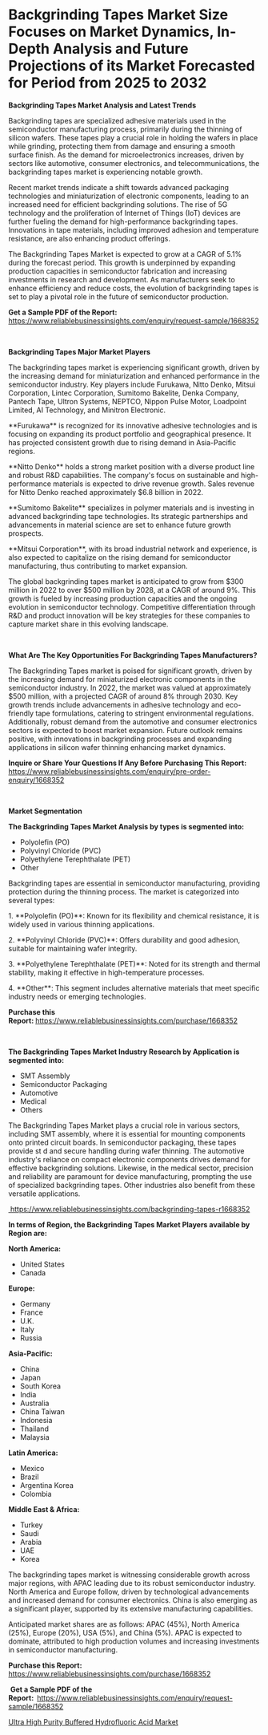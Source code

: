 <p><h1>Backgrinding Tapes Market Size Focuses on Market Dynamics, In-Depth Analysis and Future Projections of its Market Forecasted for Period from 2025 to 2032</h1></p><p><strong>Backgrinding Tapes Market Analysis and Latest Trends</strong></p>
<p><p>Backgrinding tapes are specialized adhesive materials used in the semiconductor manufacturing process, primarily during the thinning of silicon wafers. These tapes play a crucial role in holding the wafers in place while grinding, protecting them from damage and ensuring a smooth surface finish. As the demand for microelectronics increases, driven by sectors like automotive, consumer electronics, and telecommunications, the backgrinding tapes market is experiencing notable growth.</p><p>Recent market trends indicate a shift towards advanced packaging technologies and miniaturization of electronic components, leading to an increased need for efficient backgrinding solutions. The rise of 5G technology and the proliferation of Internet of Things (IoT) devices are further fueling the demand for high-performance backgrinding tapes. Innovations in tape materials, including improved adhesion and temperature resistance, are also enhancing product offerings.</p><p>The Backgrinding Tapes Market is expected to grow at a CAGR of 5.1% during the forecast period. This growth is underpinned by expanding production capacities in semiconductor fabrication and increasing investments in research and development. As manufacturers seek to enhance efficiency and reduce costs, the evolution of backgrinding tapes is set to play a pivotal role in the future of semiconductor production.</p></p>
<p><strong>Get a Sample PDF of the Report:&nbsp;</strong> <a href="https://www.reliablebusinessinsights.com/enquiry/request-sample/1668352?utm_campaign=2534&utm_medium=2&utm_source=Github&utm_content=ia&utm_term=08032025&utm_id=backgrinding-tapes">https://www.reliablebusinessinsights.com/enquiry/request-sample/1668352</a></p>
<p>&nbsp;</p>
<p><strong>Backgrinding Tapes Major Market Players</strong></p>
<p><p>The backgrinding tapes market is experiencing significant growth, driven by the increasing demand for miniaturization and enhanced performance in the semiconductor industry. Key players include Furukawa, Nitto Denko, Mitsui Corporation, Lintec Corporation, Sumitomo Bakelite, Denka Company, Pantech Tape, Ultron Systems, NEPTCO, Nippon Pulse Motor, Loadpoint Limited, AI Technology, and Minitron Electronic.</p><p>**Furukawa** is recognized for its innovative adhesive technologies and is focusing on expanding its product portfolio and geographical presence. It has projected consistent growth due to rising demand in Asia-Pacific regions.</p><p>**Nitto Denko** holds a strong market position with a diverse product line and robust R&D capabilities. The company's focus on sustainable and high-performance materials is expected to drive revenue growth. Sales revenue for Nitto Denko reached approximately $6.8 billion in 2022.</p><p>**Sumitomo Bakelite** specializes in polymer materials and is investing in advanced backgrinding tape technologies. Its strategic partnerships and advancements in material science are set to enhance future growth prospects.</p><p>**Mitsui Corporation**, with its broad industrial network and experience, is also expected to capitalize on the rising demand for semiconductor manufacturing, thus contributing to market expansion. </p><p>The global backgrinding tapes market is anticipated to grow from $300 million in 2022 to over $500 million by 2028, at a CAGR of around 9%. This growth is fueled by increasing production capacities and the ongoing evolution in semiconductor technology. Competitive differentiation through R&D and product innovation will be key strategies for these companies to capture market share in this evolving landscape.</p></p>
<p>&nbsp;</p>
<p><strong>What Are The Key Opportunities For Backgrinding Tapes Manufacturers?</strong></p>
<p><p>The Backgrinding Tapes market is poised for significant growth, driven by the increasing demand for miniaturized electronic components in the semiconductor industry. In 2022, the market was valued at approximately $500 million, with a projected CAGR of around 8% through 2030. Key growth trends include advancements in adhesive technology and eco-friendly tape formulations, catering to stringent environmental regulations. Additionally, robust demand from the automotive and consumer electronics sectors is expected to boost market expansion. Future outlook remains positive, with innovations in backgrinding processes and expanding applications in silicon wafer thinning enhancing market dynamics.</p></p>
<p><strong>Inquire or Share Your Questions If Any Before Purchasing This Report:</strong> <a href="https://www.reliablebusinessinsights.com/enquiry/pre-order-enquiry/1668352?utm_campaign=2534&utm_medium=2&utm_source=Github&utm_content=ia&utm_term=08032025&utm_id=backgrinding-tapes">https://www.reliablebusinessinsights.com/enquiry/pre-order-enquiry/1668352</a></p>
<p>&nbsp;</p>
<p><strong>Market Segmentation</strong></p>
<p><strong>The Backgrinding Tapes Market Analysis by types is segmented into:</strong></p>
<p><ul><li>Polyolefin (PO)</li><li>Polyvinyl Chloride (PVC)</li><li>Polyethylene Terephthalate (PET)</li><li>Other</li></ul></p>
<p><p>Backgrinding tapes are essential in semiconductor manufacturing, providing protection during the thinning process. The market is categorized into several types: </p><p>1. **Polyolefin (PO)**: Known for its flexibility and chemical resistance, it is widely used in various thinning applications.</p><p>2. **Polyvinyl Chloride (PVC)**: Offers durability and good adhesion, suitable for maintaining wafer integrity.</p><p>3. **Polyethylene Terephthalate (PET)**: Noted for its strength and thermal stability, making it effective in high-temperature processes.</p><p>4. **Other**: This segment includes alternative materials that meet specific industry needs or emerging technologies.</p></p>
<p><strong>Purchase this Report:&nbsp;</strong><a href="https://www.reliablebusinessinsights.com/purchase/1668352?utm_campaign=2534&utm_medium=2&utm_source=Github&utm_content=ia&utm_term=08032025&utm_id=backgrinding-tapes">https://www.reliablebusinessinsights.com/purchase/1668352</a></p>
<p>&nbsp;</p>
<p><strong>The Backgrinding Tapes Market Industry Research by Application is segmented into:</strong></p>
<p><ul><li>SMT Assembly</li><li>Semiconductor Packaging</li><li>Automotive</li><li>Medical</li><li>Others</li></ul></p>
<p><p>The Backgrinding Tapes Market plays a crucial role in various sectors, including SMT assembly, where it is essential for mounting components onto printed circuit boards. In semiconductor packaging, these tapes provide st d and secure handling during wafer thinning. The automotive industry's reliance on compact electronic components drives demand for effective backgrinding solutions. Likewise, in the medical sector, precision and reliability are paramount for device manufacturing, prompting the use of specialized backgrinding tapes. Other industries also benefit from these versatile applications.</p></p>
<p><a href="https://www.reliablebusinessinsights.com/backgrinding-tapes-r1668352?utm_campaign=2534&utm_medium=2&utm_source=Github&utm_content=ia&utm_term=08032025&utm_id=backgrinding-tapes">&nbsp;https://www.reliablebusinessinsights.com/backgrinding-tapes-r1668352</a></p>
<p><strong>In terms of Region, the Backgrinding Tapes Market Players available by Region are:</strong></p>
<p>
    <p> <strong> North America: </strong>
        <ul>
            <li>United States</li>
            <li>Canada</li>
        </ul>
        </p> 
    <p> <strong> Europe: </strong>
        <ul>
            <li>Germany</li>
            <li>France</li>
            <li>U.K.</li>
            <li>Italy</li>
            <li>Russia</li>
        </ul>
        </p> 
    <p> <strong> Asia-Pacific: </strong>
        <ul>
            <li>China</li>
            <li>Japan</li>
            <li>South Korea</li>
            <li>India</li>
            <li>Australia</li>
            <li>China Taiwan</li>
            <li>Indonesia</li>
            <li>Thailand</li>
            <li>Malaysia</li>
        </ul>
        </p> 
    <p> <strong> Latin America: </strong>
        <ul>
            <li>Mexico</li>
            <li>Brazil</li>
            <li>Argentina Korea</li>
            <li>Colombia</li>
        </ul>
        </p> 
    <p> <strong> Middle East & Africa: </strong>
        <ul>
            <li>Turkey</li>
            <li>Saudi</li>
            <li>Arabia</li>
            <li>UAE</li>
            <li>Korea</li>
        </ul>
    </p>
    </p>
<p><p>The backgrinding tapes market is witnessing considerable growth across major regions, with APAC leading due to its robust semiconductor industry. North America and Europe follow, driven by technological advancements and increased demand for consumer electronics. China is also emerging as a significant player, supported by its extensive manufacturing capabilities. </p><p>Anticipated market shares are as follows: APAC (45%), North America (25%), Europe (20%), USA (5%), and China (5%). APAC is expected to dominate, attributed to high production volumes and increasing investments in semiconductor manufacturing.</p></p>
<p><strong>Purchase this Report: </strong><a href="https://www.reliablebusinessinsights.com/purchase/1668352?utm_campaign=2534&utm_medium=2&utm_source=Github&utm_content=ia&utm_term=08032025&utm_id=backgrinding-tapes">https://www.reliablebusinessinsights.com/purchase/1668352</a></p>
<p>&nbsp;<strong>Get a Sample PDF of the Report:&nbsp;&nbsp;</strong><a href="https://www.reliablebusinessinsights.com/enquiry/request-sample/1668352?utm_campaign=2534&utm_medium=2&utm_source=Github&utm_content=ia&utm_term=08032025&utm_id=backgrinding-tapes">https://www.reliablebusinessinsights.com/enquiry/request-sample/1668352</a></p>
<p><strong></strong></p>
<p><p><a href="https://github.com/chungwimbu4/Market-Research-Report-List-1/blob/main/ultra-high-purity-buffered-hydrofluoric-acid-market.md?utm_campaign=2534&utm_medium=2&utm_source=Github&utm_content=ia&utm_term=08032025&utm_id=backgrinding-tapes">Ultra High Purity Buffered Hydrofluoric Acid Market</a></p></p>